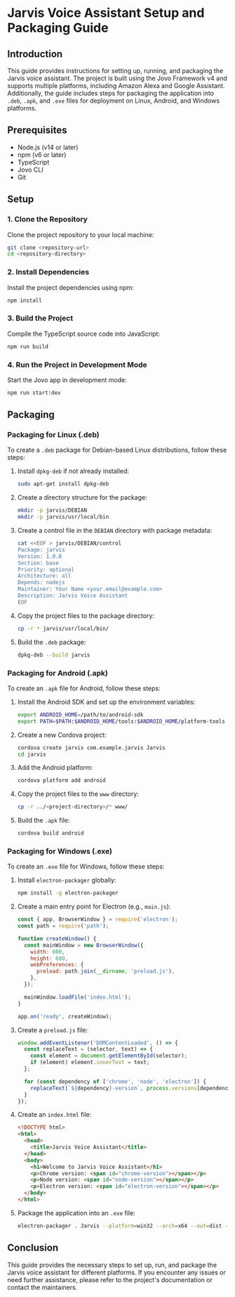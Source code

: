 # Jarvis Voice Assistant Setup and Packaging Guide

## Introduction
This guide provides instructions for setting up, running, and packaging the Jarvis voice assistant. The project is built using the Jovo Framework v4 and supports multiple platforms, including Amazon Alexa and Google Assistant. Additionally, the guide includes steps for packaging the application into `.deb`, `.apk`, and `.exe` files for deployment on Linux, Android, and Windows platforms.

## Prerequisites
- Node.js (v14 or later)
- npm (v6 or later)
- TypeScript
- Jovo CLI
- Git

## Setup

### 1. Clone the Repository
Clone the project repository to your local machine:
```bash
git clone <repository-url>
cd <repository-directory>
```

### 2. Install Dependencies
Install the project dependencies using npm:
```bash
npm install
```

### 3. Build the Project
Compile the TypeScript source code into JavaScript:
```bash
npm run build
```

### 4. Run the Project in Development Mode
Start the Jovo app in development mode:
```bash
npm run start:dev
```

## Packaging

### Packaging for Linux (.deb)
To create a `.deb` package for Debian-based Linux distributions, follow these steps:

1. Install `dpkg-deb` if not already installed:
   ```bash
   sudo apt-get install dpkg-deb
   ```

2. Create a directory structure for the package:
   ```bash
   mkdir -p jarvis/DEBIAN
   mkdir -p jarvis/usr/local/bin
   ```

3. Create a control file in the `DEBIAN` directory with package metadata:
   ```bash
   cat <<EOF > jarvis/DEBIAN/control
   Package: jarvis
   Version: 1.0.0
   Section: base
   Priority: optional
   Architecture: all
   Depends: nodejs
   Maintainer: Your Name <your.email@example.com>
   Description: Jarvis Voice Assistant
   EOF
   ```

4. Copy the project files to the package directory:
   ```bash
   cp -r * jarvis/usr/local/bin/
   ```

5. Build the `.deb` package:
   ```bash
   dpkg-deb --build jarvis
   ```

### Packaging for Android (.apk)
To create an `.apk` file for Android, follow these steps:

1. Install the Android SDK and set up the environment variables:
   ```bash
   export ANDROID_HOME=/path/to/android-sdk
   export PATH=$PATH:$ANDROID_HOME/tools:$ANDROID_HOME/platform-tools
   ```

2. Create a new Cordova project:
   ```bash
   cordova create jarvis com.example.jarvis Jarvis
   cd jarvis
   ```

3. Add the Android platform:
   ```bash
   cordova platform add android
   ```

4. Copy the project files to the `www` directory:
   ```bash
   cp -r ../<project-directory>/* www/
   ```

5. Build the `.apk` file:
   ```bash
   cordova build android
   ```

### Packaging for Windows (.exe)
To create an `.exe` file for Windows, follow these steps:

1. Install `electron-packager` globally:
   ```bash
   npm install -g electron-packager
   ```

2. Create a main entry point for Electron (e.g., `main.js`):
   ```javascript
   const { app, BrowserWindow } = require('electron');
   const path = require('path');

   function createWindow() {
     const mainWindow = new BrowserWindow({
       width: 800,
       height: 600,
       webPreferences: {
         preload: path.join(__dirname, 'preload.js'),
       },
     });

     mainWindow.loadFile('index.html');
   }

   app.on('ready', createWindow);
   ```

3. Create a `preload.js` file:
   ```javascript
   window.addEventListener('DOMContentLoaded', () => {
     const replaceText = (selector, text) => {
       const element = document.getElementById(selector);
       if (element) element.innerText = text;
     };

     for (const dependency of ['chrome', 'node', 'electron']) {
       replaceText(`${dependency}-version`, process.versions[dependency]);
     }
   });
   ```

4. Create an `index.html` file:
   ```html
   <!DOCTYPE html>
   <html>
     <head>
       <title>Jarvis Voice Assistant</title>
     </head>
     <body>
       <h1>Welcome to Jarvis Voice Assistant</h1>
       <p>Chrome version: <span id="chrome-version"></span></p>
       <p>Node version: <span id="node-version"></span></p>
       <p>Electron version: <span id="electron-version"></span></p>
     </body>
   </html>
   ```

5. Package the application into an `.exe` file:
   ```bash
   electron-packager . Jarvis --platform=win32 --arch=x64 --out=dist --overwrite
   ```

## Conclusion
This guide provides the necessary steps to set up, run, and package the Jarvis voice assistant for different platforms. If you encounter any issues or need further assistance, please refer to the project's documentation or contact the maintainers.
